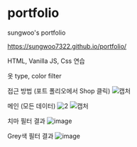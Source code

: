 # portfolio
 sungwoo's portfolio
 
 
 https://sungwoo7322.github.io/portfolio/
 

HTML, Vanilla JS, Css 연습

옷 type, color filter

접근 방법 (포트 폴리오에서 Shop 클릭)
![캡처](https://user-images.githubusercontent.com/57259056/150971617-83816a25-7b4b-477c-a526-d87b2408d1ce.PNG)

메인 (모든 데이터)
![2](https://user-images.githubusercontent.com/57259056/150971728-cbc8df56-74c3-4074-afea-23787541c682.PNG)
![캡처](https://user-images.githubusercontent.com/57259056/150971810-c97f332d-f34e-4403-ab91-c77d8f6e89c3.PNG)

치마 필터 결과
![image](https://user-images.githubusercontent.com/57259056/150971975-ef15576c-cfc6-4ed0-a70c-7489a73b8eb1.png)

Grey색 필터 결과
![image](https://user-images.githubusercontent.com/57259056/150972086-5d3bf848-e725-4fce-9cec-c306220b3e89.png)
